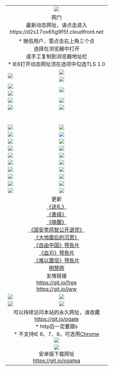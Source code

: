 ﻿<table>
  <tr></tr>
  <tr><td colspan=2 align=center><img src="https://cloud.githubusercontent.com/assets/11880933/13434984/f430fae2-e012-11e5-814f-c2df1e82b247.jpg" /></td></tr>
  <tr><td colspan=2 align=center>网门<br>最新动态网址，请点击进入
<br>https://d2s17ox65g9f5f.cloudfront.net
    </td>
  </tr>
  <tr>
    <td colspan=2 align=center>* 微信用户，需点击右上角三个点<br>选择在浏览器中打开<br>或手工复制到浏览器地址栏
    <br>* IE6打开动态网址须在选项中勾选TLS 1.0</td>
  </tr>
  <tr>
    <td rowspan=2><a href="https://d2s17ox65g9f5f.cloudfront.net/ogUP.aspx?name=11DKC.mp4&list=11DKC" target="_blank"><img src="https://d2s17ox65g9f5f.cloudfront.net/Up/11DKC1.jpg" /></a></td> 
    <td><div><a href="https://d2s17ox65g9f5f.cloudfront.net/ogUP.aspx?name=LRWS.mp4&list=LRWS" target="_blank"><img src="https://d2s17ox65g9f5f.cloudfront.net/Up/LRWS.jpg" /></a></td>
   </tr>
  <tr>
    <td><a href="https://d2s17ox65g9f5f.cloudfront.net/ogNiceVedio.aspx" target="_blank"><img src="https://d2s17ox65g9f5f.cloudfront.net/Up/11TGKDY.jpg" /></a></td>
  </tr>
  <tr>
    <td><a href="https://d2s17ox65g9f5f.cloudfront.net/ogUP.aspx?name=JQR.mp4&count=2" target="_blank"><img src="https://d2s17ox65g9f5f.cloudfront.net/Up/JQR.jpg" /></a></td>   
    <td rowspan=2><a href="https://d2s17ox65g9f5f.cloudfront.net/ogUP.aspx?name=JP.mp4&count=9" target="_blank"><img src="https://d2s17ox65g9f5f.cloudfront.net/Up/JP.jpg" /></td>
  </tr>
  <tr>
    <td><a href="https://d2s17ox65g9f5f.cloudfront.net/ogUP.aspx?name=WH.mp4" target="_blank"><img src="https://d2s17ox65g9f5f.cloudfront.net/Up/WH.jpg" /></a></td>
  </tr>
  <tr>
    <td><a href="https://d2s17ox65g9f5f.cloudfront.net/ogUP.aspx?name=SSZJ.mp4&list=SSZJ" target="_blank"><img src="https://d2s17ox65g9f5f.cloudfront.net/Up/SSZJ.jpg" /></a></td>
    <td><a href="https://d2s17ox65g9f5f.cloudfront.net/ogUP.aspx?name=1XQK.mp4&count=13" target="_blank"><img src="https://d2s17ox65g9f5f.cloudfront.net/Up/1XQK.jpg" /></a</td>
  </tr>
  <tr>
    <td><a href="https://d2s17ox65g9f5f.cloudfront.net/ogUP.aspx?name=ZY.mp4&count=2015|16" target="_blank"><img src="https://d2s17ox65g9f5f.cloudfront.net/Up/ZY.jpg" /></a</td>
    <td><a href="https://d2s17ox65g9f5f.cloudfront.net/ogUP.aspx?name=XTFY.mp4&count=B|2,A|24" target="_blank"><img src="https://d2s17ox65g9f5f.cloudfront.net/Up/XTFY.jpg" /></a></td>
  </tr>
  <tr height="40">
  </tr>
  <tr>
    <td><a href="https://d2s17ox65g9f5f.cloudfront.net/ogUP.aspx?name=4EE/QQ.mp4&list=4EEQQ" target="_blank"><img src="https://d2s17ox65g9f5f.cloudfront.net/Up/4EE/QQ0.jpg"/></a></td>
    <td><a href="https://d2s17ox65g9f5f.cloudfront.net/ogUP.aspx?name=4EE/HQ.mp4&list=4EEHQ" target="_blank"><img src="https://d2s17ox65g9f5f.cloudfront.net/Up/4EE/HQ0.jpg"/></a></td>
  </tr>
  <tr>
    <td><a href="https://d2s17ox65g9f5f.cloudfront.net/ogUP.aspx?name=4EE/ZG.mp4&list=4EEZG" target="_blank"><img src="https://d2s17ox65g9f5f.cloudfront.net/Up/4EE/ZG0.jpg"/></a></td>
    <td><a href="https://d2s17ox65g9f5f.cloudfront.net/ogUP.aspx?name=4EE/DJ.mp4&list=4EEDJ" target="_blank"><img src="https://d2s17ox65g9f5f.cloudfront.net/Up/4EE/DJ0.jpg"/></a></td>
  </tr>
  <tr>
    <td><a href="https://d2s17ox65g9f5f.cloudfront.net/ogUP.aspx?name=4EE/GX.mp4&list=4EEGX" target="_blank"><img src="https://d2s17ox65g9f5f.cloudfront.net/Up/4EE/GX0.jpg"/></a></td>
    <td><a href="https://d2s17ox65g9f5f.cloudfront.net/ogUP.aspx?name=4EE/HD.mp4&list=4EEHD" target="_blank"><img src="https://d2s17ox65g9f5f.cloudfront.net/Up/4EE/HD0.jpg"/></a></td>
  </tr>
  <tr>
    <td><a href="https://d2s17ox65g9f5f.cloudfront.net/ogUP.aspx?name=4EE/TX.mp4&list=4EETX" target="_blank"><img src="https://d2s17ox65g9f5f.cloudfront.net/Up/4EE/TX0.jpg"/></a></td>
    <td><a href="https://d2s17ox65g9f5f.cloudfront.net/ogUP.aspx?name=4EE/WZ.mp4&list=4EEWZ" target="_blank"><img src="https://d2s17ox65g9f5f.cloudfront.net/Up/4EE/WZ0.jpg"/></a></td>
  </tr>
  <tr>
    <td><a href="https://d2s17ox65g9f5f.cloudfront.net/onUP.aspx?name=https://d1pog55izwmvoe.cloudfront.net/" target="_blank"><img src="https://d2s17ox65g9f5f.cloudfront.net/Up/0DTW.jpg"/></a></td>
    <td><a href="https://d2s17ox65g9f5f.cloudfront.net/onUP.aspx?name=https://d240ns8up8earz.cloudfront.net/acenter/" target="_blank"><img src="https://d2s17ox65g9f5f.cloudfront.net/Up/0TDW.jpg" /></a></td>
  </tr>
  <tr>
    <td><a href="https://d2s17ox65g9f5f.cloudfront.net/onUP.aspx?name=https://d4508d6vomz2p.cloudfront.net/gb/nsc413.htm" target="_blank"><img src="https://d2s17ox65g9f5f.cloudfront.net/Up/0DJY.jpg" /></a></td>
    <td><a href="https://d2s17ox65g9f5f.cloudfront.net/onUP.aspx?name=https://dilo7bqpjb57y.cloudfront.net/xtr/gb/prog204.html" target="_blank"><img src="https://d2s17ox65g9f5f.cloudfront.net/Up/0XTR.jpg" /></a></td>
  </tr>
  <tr>
    <td><a href="https://d2s17ox65g9f5f.cloudfront.net/onUP.aspx?name=https://d3aj00iefsmfgc.cloudfront.net/" target="_blank"><img src="https://d2s17ox65g9f5f.cloudfront.net/Up/0MHW.jpg" /></a></td>
    <td><a href="https://d2s17ox65g9f5f.cloudfront.net/onUP.aspx?name=https://d20wz7qt14x5d2.cloudfront.net/" target="_blank"><img src="https://d2s17ox65g9f5f.cloudfront.net/Up/0ZJW.jpg" /></a></td>
  </tr>
  <tr>
    <td><a href="https://d2s17ox65g9f5f.cloudfront.net/ogUP.aspx?name=0FG.zip" target="_blank"><img src="https://d2s17ox65g9f5f.cloudfront.net/Up/0FG.jpg" /></a></td>
    <td><a href="https://d2s17ox65g9f5f.cloudfront.net/ogUP.aspx?name=0FGA.apk" target="_blank"><img src="https://d2s17ox65g9f5f.cloudfront.net/Up/0FGA.jpg" /></a></td>
  </tr>
  <tr>
    <td><a href="https://d2s17ox65g9f5f.cloudfront.net/ogUP.aspx?name=0U.zip" target="_blank"><img src="https://d2s17ox65g9f5f.cloudfront.net/Up/0U.jpg" /></a></td>
    <td><a href="https://d2s17ox65g9f5f.cloudfront.net/ogUP.aspx?name=0UA.apk" target="_blank"><img src="https://d2s17ox65g9f5f.cloudfront.net/Up/0UA.jpg" /></a></td>
  </tr>
  <tr>
    <td><a href="https://d2s17ox65g9f5f.cloudfront.net/ogUP.aspx?name=0iPPOTV.zip" target="_blank"><img src="https://d2s17ox65g9f5f.cloudfront.net/Up/0iPPOTV.jpg" /></a></td>
    <td><a href="https://d2s17ox65g9f5f.cloudfront.net/ogUP.aspx?name=0iNTD.apk" target="_blank"><img src="https://d2s17ox65g9f5f.cloudfront.net/Up/0iNTD.jpg" /></a></td>
  </tr>
  <tr>
    <td colspan=2 align=center>更新<br>
      <a href="https://d2s17ox65g9f5f.cloudfront.net/ogUP.aspx?name=4ESL.mp4" target="_blank">《送礼》</a><br>
      <a href="https://d2s17ox65g9f5f.cloudfront.net/ogUP.aspx?name=4ESY.mp4" target="_blank">《善缘》</a><br>
      <a href="https://d2s17ox65g9f5f.cloudfront.net/ogUP.aspx?name=4EHX.mp4" target="_blank">《唤醒》</a><br>
      <a href="https://d2s17ox65g9f5f.cloudfront.net/ogUP.aspx?name=4LFZ.mp4" target="_blank">《国安李凤智公开退党》</a><br>
      <a href="https://d2s17ox65g9f5f.cloudfront.net/ogUP.aspx?name=4DDZHDCS.mp4" target="_blank">《大地震后的沉思》</a><br>
      <a href="https://d2s17ox65g9f5f.cloudfront.net/ogUP.aspx?name=11ZYZG0.mp4" target="_blank">《自由中国》预告片</a><br>
      <a href="https://d2s17ox65g9f5f.cloudfront.net/ogUP.aspx?name=11XR.mp4" target="_blank">《血刃》预告片</a><br>
      <a href="https://d2s17ox65g9f5f.cloudfront.net/ogUP.aspx?name=11NYZX.mp4&count=2" target="_blank">《难以置信》预告片</a><br>
      <a href="https://d2s17ox65g9f5f.cloudfront.net/onUP.aspx?name=https://www.minghui.org/" target="_blank">明慧网</a><br>
      友情链接<br>
      <a href="https://d2s17ox65g9f5f.cloudfront.net/onUP.aspx?name=https://git.io/free" target="_blank">https://git.io/free</a><br>
      <a href="https://d2s17ox65g9f5f.cloudfront.net/onUP.aspx?name=https://git.io/jww" target="_blank">https://git.io/jww</a></td>
    </td>
  </tr>
  <tr>
    <td><a href="https://d2s17ox65g9f5f.cloudfront.net/ogNice.aspx" target="_blank"><img src="https://d2s17ox65g9f5f.cloudfront.net/Up/0WCYY.jpg" /></a></td>
    <td><a href="https://d2s17ox65g9f5f.cloudfront.net/onCO.aspx?ob=600事物&op=增删改&args=WH1~%23类型6新闻%7c%23类型6评论&mode=" target="_blank"><img src="https://d2s17ox65g9f5f.cloudfront.net/Up/0WZTT.jpg" /></a></td> 
  </tr>
  <tr>
    <td><a href="https://d2s17ox65g9f5f.cloudfront.net/ogDY.aspx" target="_blank"><img src="https://d2s17ox65g9f5f.cloudfront.net/Up/0FK.jpg" /></a></td>
    <td><a href="https://d2s17ox65g9f5f.cloudfront.net/ogST.aspx" target="_blank"><img src="https://d2s17ox65g9f5f.cloudfront.net/Up/0ST.jpg" /></a></td> 
  </tr>
  <tr>
    <td colspan=2 align=center>可以持续访问本站的永久网址，请收藏<br/><a href="https://git.io/ogate" target="_blank">https://git.io/ogate</a><br/>* http后一定要跟s<br/>* 不支持IE 6、7、8，可选用<a href="https://d2s17ox65g9f5f.cloudfront.net/ogUP.aspx?name=0ChromePortable.zip">Chrome</a><br/><a href="https://d2s17ox65g9f5f.cloudfront.net/Up/0WMGDL2.png" target="_blank"><img src="https://d2s17ox65g9f5f.cloudfront.net/Up/0WMGD2.png"/></a></td>
  </tr>
  <tr>
    <td colspan=2 align=center><a href="https://d2s17ox65g9f5f.cloudfront.net/ogUP.aspx?name=0oGate.apk" target="_blank"><img src="https://cloud.githubusercontent.com/assets/11880933/13720399/75e143ee-e842-11e5-9f0a-1421f423c80f.jpg" /></a><br>安卓版下载网址<br><a href="https://git.io/ogatea">https://git.io/ogatea</a></td>
  </tr>
  <!--tr>
    <td colspan=2 align=center>可能失效的动态网址
    </td>
  </tr-->
</table>
